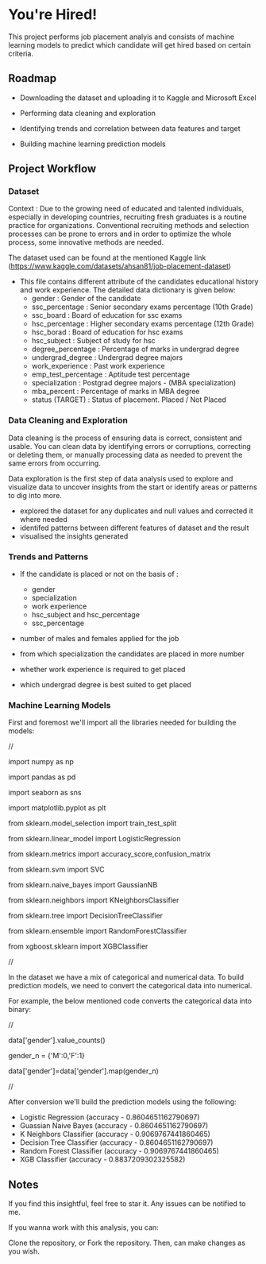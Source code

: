 
# You're Hired!

This project performs job placement analyis and consists of machine learning models to predict which candidate will get hired based on certain criteria. 


## Roadmap

- Downloading the dataset and uploading it to Kaggle and Microsoft Excel

- Performing data cleaning and exploration

- Identifying trends and correlation between data features and target

- Building machine learning prediction models 


## Project Workflow

### Dataset

Context : Due to the growing need of educated and talented individuals, especially in developing countries, recruiting fresh graduates is a routine practice for organizations. Conventional recruiting methods and selection processes can be prone to errors and in order to optimize the whole process, some innovative methods are needed.

The dataset used can be found at the mentioned Kaggle link (https://www.kaggle.com/datasets/ahsan81/job-placement-dataset)

- This file contains different attribute of the candidates educational history and work experience. The detailed data dictionary is given below: 
  - gender : Gender of the candidate
  - ssc_percentage : Senior secondary exams percentage (10th Grade)
  - ssc_board : Board of education for ssc exams
  - hsc_percentage : Higher secondary exams percentage (12th Grade)
  - hsc_borad : Board of education for hsc exams
  - hsc_subject : Subject of study for hsc
  - degree_percentage : Percentage of marks in undergrad degree
  - undergrad_degree : Undergrad degree majors
  - work_experience : Past work experience
  - emp_test_percentage : Aptitude test percentage
  - specialization : Postgrad degree majors - (MBA specialization)
  - mba_percent : Percentage of marks in MBA degree
  - status (TARGET) : Status of placement. Placed / Not Placed


### Data Cleaning and Exploration 
Data cleaning is the process of ensuring data is correct, consistent and usable. You can clean data by identifying errors or corruptions, correcting or deleting them, or manually processing data as needed to prevent the same errors from occurring.

Data exploration is the first step of data analysis used to explore and visualize data to uncover insights from the start or identify areas or patterns to dig into more.

- explored the dataset for any duplicates and null values and corrected it where needed
- identifed patterns between different features of dataset and the result
- visualised the insights generated


### Trends and Patterns 
- If the candidate is placed or not on the basis of :
  - gender
  - specialization
  - work experience
  - hsc_subject and hsc_percentage
  - ssc_percentage

- number of males and females applied for the job
- from which specialization the candidates are placed in more number
- whether work experience is required to get placed
- which undergrad degree is best suited to get placed


### Machine Learning Models
First and foremost we'll import all the libraries needed for building the models:

// 

import numpy as np

import pandas as pd

import seaborn as sns

import matplotlib.pyplot as plt

from sklearn.model_selection import train_test_split

from sklearn.linear_model import LogisticRegression

from sklearn.metrics import accuracy_score,confusion_matrix

from sklearn.svm import SVC

from sklearn.naive_bayes import GaussianNB

from sklearn.neighbors import KNeighborsClassifier

from sklearn.tree import DecisionTreeClassifier

from sklearn.ensemble import RandomForestClassifier

from xgboost.sklearn import XGBClassifier

//

In the dataset we have a mix of categorical and numerical data. To build prediction models, we need to convert the categorical data into numerical.

For example, the below mentioned code converts the categorical data into binary:

//

data['gender'].value_counts()

gender_n = {'M':0,'F':1}

data['gender']=data['gender'].map(gender_n)

//

After conversion we'll build the prediction models using the following:
- Logistic Regression (accuracy - 0.8604651162790697)
- Guassian Naive Bayes (accuracy - 0.8604651162790697)
- K Neighbors Classifier (accuracy - 0.9069767441860465)
- Decision Tree Classifier (accuracy - 0.8604651162790697)
- Random Forest Classifier (accuracy - 0.9069767441860465)
- XGB Classifier (accuracy - 0.8837209302325582)


  
## Notes

If you find this insightful, feel free to star it. Any issues can be notified to me.

If you wanna work with this analysis, you can:

Clone the repository, or Fork the repository. Then, can make changes as you wish.
